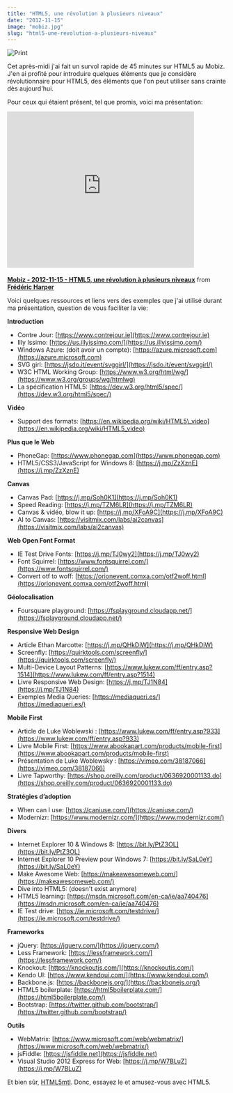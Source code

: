 ```yaml
---
title: "HTML5, une révolution à plusieurs niveaux"
date: "2012-11-15"
image: "mobiz.jpg"
slug: "html5-une-revolution-a-plusieurs-niveaux"
---
```


![](images/mobiz.jpg "Print")

Cet après-midi j'ai fait un survol rapide de 45 minutes sur HTML5 au Mobiz. J'en ai profité pour introduire quelques éléments que je considère révolutionnaire pour HTML5, des éléments que l'on peut utiliser sans crainte dès aujourd'hui.

Pour ceux qui étaient présent, tel que promis, voici ma présentation:

<iframe style="border: 1px solid #CCC; border-width: 1px; margin-bottom: 5px; max-width: 100%;" src="https://www.slideshare.net/slideshow/embed_code/key/CAhO8YUp5eRX1C" width="427" height="356" frameborder="0" marginwidth="0" marginheight="0" scrolling="no" allowfullscreen="allowfullscreen"></iframe>

**[Mobiz - 2012-11-15 - HTML5, une révolution à plusieurs niveaux](https://www.slideshare.net/fredericharper/mobiz-20121115-html5-une-rvolution-plusieurs-niveaux "Mobiz - 2012-11-15 - HTML5, une révolution à plusieurs niveaux")** from **[Frédéric Harper](https://www.slideshare.net/fredericharper)**

Voici quelques ressources et liens vers des exemples que j'ai utilisé durant ma présentation, question de vous faciliter la vie:

**Introduction**

- Contre Jour: [https://www.contrejour.ie](https://www.contrejour.ie)
- Illy Issimo: [https://us.illyissimo.com/](https://us.illyissimo.com/)
- Windows Azure: (doit avoir un compte): [https://azure.microsoft.com](https://azure.microsoft.com)
- SVG girl: [https://jsdo.it/event/svggirl/](https://jsdo.it/event/svggirl/)
- W3C HTML Working Group: [https://www.w3.org/html/wg/](https://www.w3.org/groups/wg/htmlwg)
- La spécification HTML5: [https://dev.w3.org/html5/spec/](https://dev.w3.org/html5/spec/)

**Vidéo**

- Support des formats: [https://en.wikipedia.org/wiki/HTML5\_video](https://en.wikipedia.org/wiki/HTML5_video)

**Plus que le Web**

- PhoneGap: [https://www.phonegap.com](https://www.phonegap.com)
- HTML5/CSS3/JavaScript for Windows 8: [https://j.mp/ZzXznE](https://j.mp/ZzXznE)

**Canvas**

- Canvas Pad: [https://j.mp/Soh0K1](https://j.mp/Soh0K1)
- Speed Reading: [https://j.mp/TZM6LR](https://j.mp/TZM6LR)
- Canvas & vidéo, blow it up: [https://j.mp/XFoA9C](https://j.mp/XFoA9C)
- AI to Canvas: [https://visitmix.com/labs/ai2canvas](https://visitmix.com/labs/ai2canvas)

**Web Open Font Format**

- IE Test Drive Fonts: [https://j.mp/TJ0wy2](https://j.mp/TJ0wy2)
- Font Squirrel: [https://www.fontsquirrel.com/](https://www.fontsquirrel.com/)
- Convert otf to woff: [https://orionevent.comxa.com/otf2woff.html](https://orionevent.comxa.com/otf2woff.html)

**Géolocalisation**

- Foursquare playground: [https://fsplayground.cloudapp.net/](https://fsplayground.cloudapp.net/)

**Responsive Web Design**

- Article Ethan Marcotte: [https://j.mp/QHkDiW](https://j.mp/QHkDiW)
- Screenfly: [https://quirktools.com/screenfly/](https://quirktools.com/screenfly/)
- Multi-Device Layout Patterns: [https://www.lukew.com/ff/entry.asp?1514](https://www.lukew.com/ff/entry.asp?1514)
- Livre Responsive Web Design: [https://j.mp/TJ1N84](https://j.mp/TJ1N84)
- Exemples Media Queries: [https://mediaqueri.es/](https://mediaqueri.es/)

**Mobile First**

- Article de Luke Woblewski : [https://www.lukew.com/ff/entry.asp?933](https://www.lukew.com/ff/entry.asp?933)
- Livre Mobile First: [https://www.abookapart.com/products/mobile-first](https://www.abookapart.com/products/mobile-first)
- Présentation de Luke Woblewsky : [https://vimeo.com/38187066](https://vimeo.com/38187066)
- Livre Tapworthy: [https://shop.oreilly.com/product/0636920001133.do](https://shop.oreilly.com/product/0636920001133.do)

**Stratégies d’adoption**

- When can I use: [https://caniuse.com/](https://caniuse.com/)
- Modernizr: [https://www.modernizr.com/](https://www.modernizr.com/)

**Divers**

- Internet Explorer 10 & Windows 8: [https://bit.ly/PtZ3OL](https://bit.ly/PtZ3OL)
- Internet Explorer 10 Preview pour Windows 7: [https://bit.ly/SaL0eY](https://bit.ly/SaL0eY)
- Make Awesome Web: [https://makeawesomeweb.com/](https://makeawesomeweb.com/)
- Dive into HTML5: (doesn't exist anymore)
- HTML5 learning: [https://msdn.microsoft.com/en-ca/ie/aa740476](https://msdn.microsoft.com/en-ca/ie/aa740476)
- IE Test drive: [https://ie.microsoft.com/testdrive/](https://ie.microsoft.com/testdrive/)

**Frameworks**

- jQuery: [https://jquery.com/](https://jquery.com/)
- Less Framework: [https://lessframework.com/](https://lessframework.com/)
- Knockout: [https://knockoutjs.com/](https://knockoutjs.com/)
- Kendo UI: [https://www.kendoui.com/](https://www.kendoui.com/)
- Backbone.js: [https://backbonejs.org/](https://backbonejs.org/)
- HTML5 boilerplate: [https://html5boilerplate.com/](https://html5boilerplate.com/)
- Bootstrap: [https://twitter.github.com/bootstrap/](https://twitter.github.com/bootstrap/)

**Outils**

- WebMatrix: [https://www.microsoft.com/web/webmatrix/](https://www.microsoft.com/web/webmatrix/)
- jsFiddle: [https://jsfiddle.net](https://jsfiddle.net)
- Visual Studio 2012 Express for Web: [https://j.mp/W7BLuZ](https://j.mp/W7BLuZ)

Et bien sûr, [HTML5mtl](https://html5mtl.ca). Donc, essayez le et amusez-vous avec HTML5.

